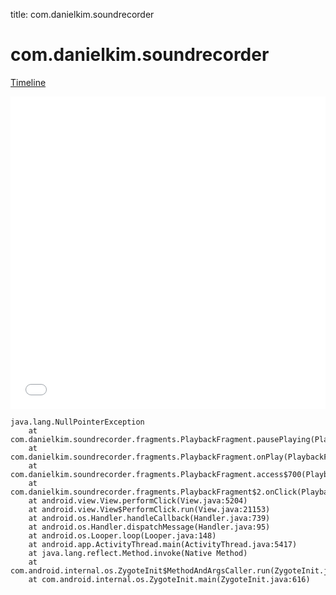 title: com.danielkim.soundrecorder

# com.danielkim.soundrecorder

[Timeline](./vis-timeline.html)

<iframe src="./vis-timeline.html" width="100%" height="500px" style="border:none;"></iframe>

```
java.lang.NullPointerException
	at com.danielkim.soundrecorder.fragments.PlaybackFragment.pausePlaying(PlaybackFragment.java:270)
	at com.danielkim.soundrecorder.fragments.PlaybackFragment.onPlay(PlaybackFragment.java:205)
	at com.danielkim.soundrecorder.fragments.PlaybackFragment.access$700(PlaybackFragment.java:29)
	at com.danielkim.soundrecorder.fragments.PlaybackFragment$2.onClick(PlaybackFragment.java:144)
	at android.view.View.performClick(View.java:5204)
	at android.view.View$PerformClick.run(View.java:21153)
	at android.os.Handler.handleCallback(Handler.java:739)
	at android.os.Handler.dispatchMessage(Handler.java:95)
	at android.os.Looper.loop(Looper.java:148)
	at android.app.ActivityThread.main(ActivityThread.java:5417)
	at java.lang.reflect.Method.invoke(Native Method)
	at com.android.internal.os.ZygoteInit$MethodAndArgsCaller.run(ZygoteInit.java:726)
	at com.android.internal.os.ZygoteInit.main(ZygoteInit.java:616)

```



